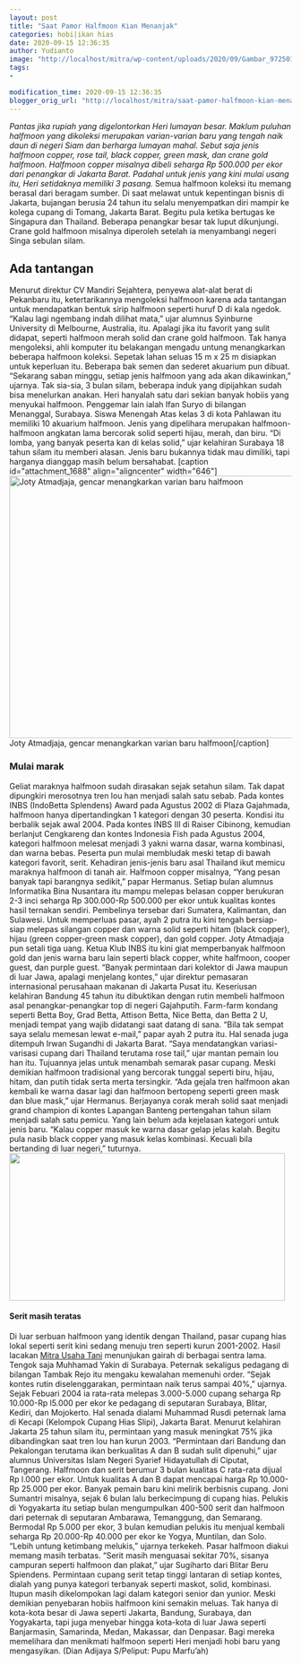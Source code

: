```yaml
---
layout: post
title: "Saat Pamor Halfmoon Kian Menanjak"
categories: hobi|ikan hias
date: 2020-09-15 12:36:35
author: Yudianto
image: "http://localhost/mitra/wp-content/uploads/2020/09/Gambar_972501371_1204x800.jpg"
tags:
- 

modification_time: 2020-09-15 12:36:35
blogger_orig_url: "http://localhost/mitra/saat-pamor-halfmoon-kian-menanjak.html"
---
```


<em>Pantas jika rupiah yang digelontorkan Heri lumayan besar. Maklum puluhan halfmoon yang dikoleksi merupakan varian-varian baru yang tengah naik daun di negeri Siam dan berharga lumayan mahal. Sebut saja jenis halfmoon copper, rose tail, black copper, green mask, dan crane gold halfmoon. Halfmoon copper misalnya dibeli seharga Rp 500.000 per ekor dari penangkar di Jakarta Barat. Padahal untuk jenis yang kini mulai usang itu, Heri setidaknya memiliki 3 pasang.</em>
Semua halfmoon koleksi itu memang berasal dari beragam sumber. Di saat melawat untuk kepentingan bisnis di Jakarta, bujangan berusia 24 tahun itu selalu menyempatkan diri mampir ke kolega cupang di Tomang, Jakarta Barat. Begitu pula ketika bertugas ke Singapura dan Thailand. Beberapa penangkar besar tak luput dikunjungi. Crane gold halfmoon misalnya diperoleh setelah ia menyambangi negeri Singa sebulan silam.
<h2>Ada tantangan</h2>
Menurut direktur CV Mandiri Sejahtera, penyewa alat-alat berat di Pekanbaru itu, ketertarikannya mengoleksi halfmoon karena ada tantangan untuk mendapatkan bentuk sirip halfmoon seperti huruf D di kala ngedok. “Kalau lagi ngembang indah dilihat mata,” ujar alumnus Syinburne University di Melbourne, Australia, itu.  Apalagi jika itu favorit yang sulit didapat, seperti halfmoon merah solid dan crane gold halfmoon.
Tak hanya mengoleksi, ahli komputer itu belakangan mengadu untung menangkarkan beberapa halfmoon koleksi. Sepetak lahan seluas 15 m x 25 m disiapkan untuk keperluan itu. Beberapa bak semen dan sederet akuarium pun dibuat. “Sekarang saban minggu, setiap jenis halfmoon yang ada akan dikawinkan,” ujarnya. Tak sia-sia, 3 bulan silam, beberapa induk yang dipijahkan sudah bisa menelurkan anakan.
Heri hanyalah satu dari sekian banyak hobiis yang menyukai halfmoon. Penggemar lain ialah Ifan Suryo di bilangan Menanggal, Surabaya. Siswa Menengah Atas kelas 3 di kota Pahlawan itu memiliki 10 akuarium halfmoon. Jenis yang dipelihara merupakan halfmoon-halfmoon angkatan lama bercorak solid seperti hijau, merah, dan biru. “Di lomba, yang banyak peserta kan di kelas solid,” ujar kelahiran Surabaya 18 tahun silam itu memberi alasan. Jenis baru bukannya tidak mau dimiliki, tapi harganya dianggap masih belum bersahabat.
[caption id="attachment_1688" align="aligncenter" width="646"]<img class="wp-image-1688" src="http://127.0.0.1/mitra/wp-content/uploads/2020/09/Gambar_cupang_1280x684.jpg" alt="Joty Atmadjaja, gencar menangkarkan varian baru halfmoon" width="646" height="468" /> Joty Atmadjaja, gencar menangkarkan varian baru halfmoon[/caption]
<h3>Mulai marak</h3>
Geliat maraknya halfmoon sudah dirasakan sejak setahun silam. Tak dapat dipungkiri merosotnya tren lou han menjadi salah satu sebab. Pada kontes INBS (IndoBetta Splendens) Award pada Agustus 2002 di Plaza Gajahmada, halfmoon hanya dipertandingkan 1 kategori dengan 30 peserta. Kondisi itu berbalik sejak awal 2004. Pada kontes INBS III di Raiser Cibinong, kemudian berlanjut Cengkareng dan kontes Indonesia Fish pada
Agustus 2004, kategori halfmoon melesat menjadi 3 yakni warna dasar, warna kombinasi, dan warna bebas. Peserta pun mulai membludak meski tetap di bawah kategori favorit, serit. Kehadiran jenis-jenis baru asal Thailand ikut memicu maraknya halfmoon di tanah air. Halfmoon copper misalnya, “Yang pesan banyak tapi barangnya sedikit,” papar Hermanus.
Setiap bulan alumnus Informatika Bina Nusantara itu mampu melepas belasan copper berukuran 2-3 inci seharga Rp 300.000-Rp 500.000 per ekor untuk kualitas kontes hasil ternakan sendiri. Pembelinya tersebar dari Sumatera, Kalimantan, dan Sulawesi. Untuk memperluas pasar, ayah 2 putra itu kini tengah bersiap-siap melepas silangan copper dan warna solid seperti hitam (black copper), hijau (green copper-green mask copper), dan gold copper.
Joty Atmadjaja pun setali tiga uang. Ketua Klub INBS itu kini giat memperbanyak halfmoon gold dan jenis warna baru lain seperti black copper, white halfmoon, cooper guest, dan purple guest. “Banyak permintaan dari kolektor di Jawa maupun di luar Jawa, apalagi menjelang kontes,” ujar direktur pemasaran internasional perusahaan makanan di Jakarta Pusat itu.
Keseriusan kelahiran Bandung 45 tahun itu dibuktikan dengan rutin membeli halfmoon asal penangkar-penangkar top di negeri Gajahputih. Farm-farm kondang seperti Betta Boy, Grad Betta, Attison Betta, Nice Betta, dan Betta 2 U, menjadi tempat yang wajib didatangi saat datang di sana. “Bila tak sempat saya selalu memesan lewat e-mail,” papar ayah 2 putra itu. Hal senada juga ditempuh Irwan Sugandhi di Jakarta Barat. “Saya mendatangkan variasi-varisasi cupang dari Thailand terutama rose tail,” ujar mantan pemain lou han itu. Tujuannya jelas untuk menambah semarak pasar cupang.
Meski demikian halfmoon tradisional yang bercorak tunggal seperti biru, hijau, hitam, dan putih tidak serta merta tersingkir. “Ada gejala tren halfmoon akan kembali ke warna dasar lagi dan halfmoon bertopeng seperti green mask dan blue mask,” ujar Hermanus.
Berjayanya corak merah solid saat menjadi grand champion di kontes Lapangan Banteng pertengahan tahun silam menjadi salah satu pemicu. Yang lain belum ada kejelasan kategori untuk jenis baru. “Kalau copper masuk ke warna dasar gelap jelas kalah. Begitu pula nasib black copper yang masuk kelas kombinasi. Kecuali bila bertanding di luar negeri,” tuturnya.
<img class="wp-image-1688 aligncenter" src="http://127.0.0.1/mitra/wp-content/uploads/2020/09/Gambar_cupang_1280x684.jpg" alt="" width="492" height="263" />
<h4>Serit masih teratas</h4>
Di luar serbuan halfmoon yang identik dengan Thailand, pasar cupang hias lokal seperti serit kini sedang menuju tren seperti kurun 2001-2002. Hasil lacakan <a href="http://127.0.0.1/mitra"><a href="http://127.0.0.1/mitra">Mitra Usaha Tani</a></a> menunjukan gairah di berbagai sentra lama. Tengok saja Muhhamad Yakin di Surabaya. Peternak sekaligus pedagang di bilangan Tambak Rejo itu mengaku kewalahan memenuhi order. “Sejak kontes rutin diselenggarakan, permintaan naik terus sampai 40%,” ujarnya. Sejak Febuari 2004 ia rata-rata melepas 3.000-5.000 cupang seharga Rp 10.000-Rp l5.000 per ekor ke pedagang di seputaran Surabaya, Blitar, Kediri, dan Mojokerto.
Hal senada dialami Muhammad Rusdi peternak lama di Kecapi (Kelompok Cupang Hias Slipi), Jakarta Barat. Menurut kelahiran Jakarta 25 tahun silam itu, permintaan yang masuk meningkat 75% jika dibandingkan saat tren lou han kurun 2003. “Permintaan dari Bandung dan Pekalongan terutama ikan berkualitas A dan B sudah sulit dipenuhi,” ujar alumnus Universitas Islam Negeri Syarief Hidayatullah di Ciputat, Tangerang. Halfmoon dan serit berumur 3 bulan kualitas C rata-rata dijual Rp l.000 per ekor. Untuk kualitas A dan B dapat mencapai harga Rp 10.000-Rp 25.000 per ekor.
Banyak pemain baru kini melirik berbisnis cupang. Joni Sumantri misalnya, sejak 6 bulan lalu berkecimpung di cupang hias. Pelukis di Yogyakarta itu setiap bulan mengumpulkan 400-500 serit dan halfmoon dari peternak di seputaran Ambarawa, Temanggung, dan Semarang. Bermodal Rp 5.000 per ekor, 3 bulan kemudian pelukis itu menjual kembali seharga Rp 20.000-Rp 40.000 per ekor ke Yogya, Muntilan, dan Solo. “Lebih untung ketimbang melukis,” ujarnya terkekeh.
Pasar halfmoon diakui memang masih terbatas. “Serit masih menguasai sekitar 70%, sisanya campuran seperti halfmoon dan plakat,” ujar Sugiharto dari Blitar Beru Spiendens. Permintaan cupang serit tetap tinggi lantaran di setiap kontes, dialah yang punya kategori terbanyak seperti maskot, solid, kombinasi. Itupun masih dikelompokan lagi dalam kategori senior dan yunior.
Meski demikian penyebaran hobiis halfmoon kini semakin meluas. Tak hanya di kota-kota besar di Jawa seperti Jakarta, Bandung, Surabaya, dan Yogyakarta, tapi juga menyebar hingga kota-kota di luar Jawa seperti Banjarmasin, Samarinda, Medan, Makassar, dan Denpasar. Bagi mereka memelihara dan menikmati halfmoon seperti Heri menjadi hobi baru yang mengasyikan. (Dian Adijaya S/Peliput: Pupu Marfu’ah)
